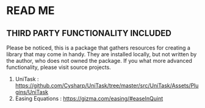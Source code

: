 # READ ME

## THIRD PARTY FUNCTIONALITY INCLUDED

Please be noticed, this is a package that gathers resources for creating a library that may come in handy.
They are installed locally, but not written by the author, who does not owned the package.
If you what more advanced functionality, please visit source projects.

1. UniTask : https://github.com/Cysharp/UniTask/tree/master/src/UniTask/Assets/Plugins/UniTask
2. Easing Equations : https://gizma.com/easing/#easeInQuint
